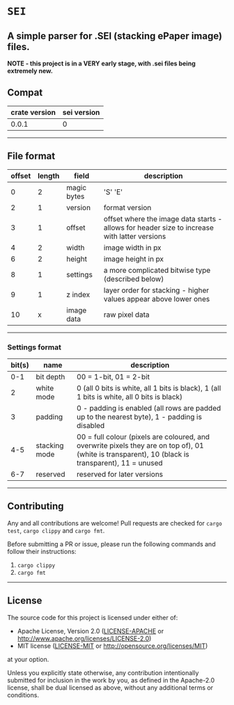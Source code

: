 `SEI`
==================
<!-- ![CI](https://github.com/sycrosity/sei/actions/workflows/ci.yml/badge.svg) -->

A simple parser for .SEI (stacking ePaper image) files.
-------
**NOTE - this project is in a VERY early stage, with .sei files being extremely new.**

## Compat

| crate version | sei version | 
| --- | --- |
| 0.0.1 | 0 |

---

<!-- ## Download & Test

#### From source

1. Install rust at [rustup.rs](https://rustup.rs)
2. Install espup at [esp-rs/espup](https://github.com/esp-rs/espup)
3. Clone the repo `git clone https://github.com/Sycrosity/sei.git`
4. `cd sei`
5. Build with `cargo ` -->


## File format

offset | length | field | description |
| -------- | ------- | ------- | ------- |
0 | 2 | magic bytes | 'S' 'E' |
2 | 1 | version | format version |
3 | 1 | offset | offset where the image data starts - allows for header size to increase with latter versions |
4 | 2 | width | image width in px |
6 | 2 | height | image height in px |
8 | 1 | settings | a more complicated bitwise type (described below) |
9 | 1 | z index | layer order for stacking - higher values appear above lower ones
10 | x | image data | raw pixel data |

---

### Settings format

bit(s) | name | description |
| -------- | ------- | ------- |
0-1 | bit depth | 00 = 1-bit, 01 = 2-bit | 10 = 3 bit | 11 = not used |
2 | white mode | 0 (all 0 bits is white, all 1 bits is black), 1 (all 1 bits is white, all 0 bits is black) |
3 | padding | 0 - padding is enabled (all rows are padded up to the nearest byte), 1 - padding is disabled |
4-5 | stacking mode | 00 = full colour (pixels are coloured, and overwrite pixels they are on top of), 01 (white is transparent), 10 (black is transparent), 11 = unused |
6-7 | reserved | reserved for later versions |

-------

## Contributing

Any and all contributions are welcome! Pull requests are checked for `cargo test`, `cargo clippy` and `cargo fmt`.

Before submitting a PR or issue, please run the following commands and follow their instructions:
1. `cargo clippy`
2. `cargo fmt`

-------

## License

The source code for this project is licensed under either of:

 - Apache License, Version 2.0 ([LICENSE-APACHE](LICENSE-APACHE) or <http://www.apache.org/licenses/LICENSE-2.0>)
 - MIT license ([LICENSE-MIT](LICENSE-MIT) or <http://opensource.org/licenses/MIT>)

at your option.

Unless you explicitly state otherwise, any contribution intentionally submitted for inclusion in the work by you, as defined in the Apache-2.0 license, shall be dual licensed as above, without any additional terms or conditions.
